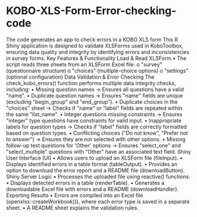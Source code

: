 # KOBO-XLS-Form-Error-checking-code
The code generates an app to check errors in a KOBO XLS form 
This R Shiny application is designed to validate XLSForms used in KoboToolbox, ensuring data quality and integrity by identifying errors and inconsistencies in survey forms.
Key Features & Functionality
Load & Read XLSForm
•	The script reads three sheets from an XLSForm Excel file:
o	"survey" (questionnaire structure)
o	"choices" (multiple-choice options)
o	"settings" (optional configuration)
Data Validation & Error Checking
The check_kobo_errors() function performs multiple data integrity checks, including:
•	Missing question names → Ensures all questions have a valid "name".
•	Duplicate question names → Ensures "name" fields are unique (excluding "begin_group" and "end_group").
•	Duplicate choices in the "choices" sheet → Checks if "name" or "label" fields are repeated within the same "list_name".
•	Integer questions missing constraints → Ensures "integer" type questions have constraints for valid input.
•	Inappropriate labels for question types → Checks if "label" fields are correctly formatted based on question types.
•	Conflicting choices ("Do not know", "Prefer not to answer") → Ensures they are not selected with other options.
•	Missing follow-up text questions for 'Other' options → Ensures "select_one" and "select_multiple" questions with "Other" have an associated text field.
Shiny User Interface (UI)
•	Allows users to upload an XLSForm file (fileInput).
•	Displays identified errors in a table format (tableOutput).
•	Provides an option to download the error report and a README file (downloadButton).
Shiny Server Logic
•	Processes the uploaded file using reactive() functions.
•	Displays detected errors in a table (renderTable).
•	Generates a downloadable Excel file with errors and a README (downloadHandler).
Exporting Results
•	Errors are compiled into an Excel file (openxlsx::createWorkbook()), where each error type is saved in a separate sheet.
•	A README sheet explains the validation rules.
